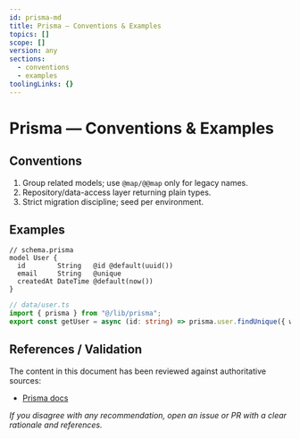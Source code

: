 ```yaml
---
id: prisma-md
title: Prisma — Conventions & Examples
topics: []
scope: []
version: any
sections:
  - conventions
  - examples
toolingLinks: {}
---
```

# Prisma — Conventions & Examples

## Conventions
1. Group related models; use `@map/@@map` only for legacy names.
2. Repository/data-access layer returning plain types.
3. Strict migration discipline; seed per environment.

## Examples
```prisma
// schema.prisma
model User {
  id        String   @id @default(uuid())
  email     String   @unique
  createdAt DateTime @default(now())
}
```

```ts
// data/user.ts
import { prisma } from "@/lib/prisma";
export const getUser = async (id: string) => prisma.user.findUnique({ where: { id } });
```

## References / Validation

The content in this document has been reviewed against authoritative sources:
- [Prisma docs](https://www.prisma.io/docs)

_If you disagree with any recommendation, open an issue or PR with a clear rationale and references._

